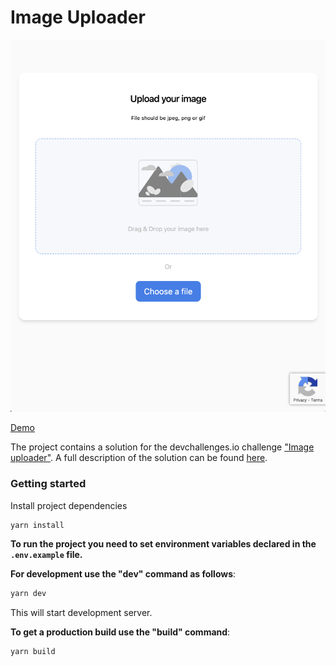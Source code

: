 # Image Uploader

![Preview](https://raw.githubusercontent.com/embarq/image-uploader/main/.github/preview.png)

[Demo](https://image-uploader-oegp.onrender.com/)

The project contains a solution for the devchallenges.io challenge ["Image uploader"](https://devchallenges.io/challenges/O2iGT9yBd6xZBrOcVirx). A full description of the solution can be found [here](https://devchallenges.io/solutions/9Z3zphhpu9D9SEch8o44).

### Getting started

Install project dependencies

```sh
yarn install
```

**To run the project you need to set environment variables declared in the `.env.example` file.**

**For development use the "dev" command as follows**:

```sh
yarn dev
```

This will start development server.

**To get a production build use the "build" command**:

```sh
yarn build
```
